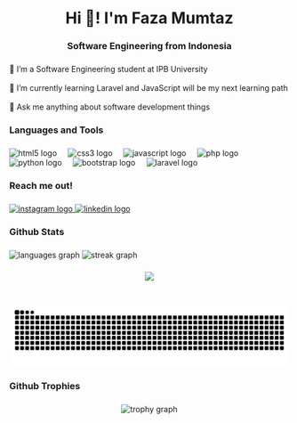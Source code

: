 <h1 align="center">Hi 👋! I'm Faza Mumtaz</h1>

###

<h3 align="center">Software Engineering from Indonesia</h3>

###

<p align="left">🔭 I’m a Software Engineering student at IPB University<br><br>🌱 I’m currently learning Laravel and JavaScript will be my next learning path<br><br>💬 Ask me anything about software development things</p>

###

<h3 align="left">Languages and Tools</h3>

###

<div align="left">
  <img src="https://cdn.jsdelivr.net/gh/devicons/devicon/icons/html5/html5-original.svg" height="30" alt="html5 logo"  />
  <img width="12" />
  <img src="https://cdn.jsdelivr.net/gh/devicons/devicon/icons/css3/css3-original.svg" height="30" alt="css3 logo"  />
  <img width="12" />
  <img src="https://cdn.jsdelivr.net/gh/devicons/devicon/icons/javascript/javascript-original.svg" height="30" alt="javascript logo"  />
  <img width="12" />
  <img src="https://cdn.simpleicons.org/php/777BB4" height="30" alt="php logo"  />
  <img width="12" />
  <img src="https://cdn.jsdelivr.net/gh/devicons/devicon/icons/python/python-original.svg" height="30" alt="python logo"  />
  <img width="12" />
  <img src="https://cdn.jsdelivr.net/gh/devicons/devicon/icons/bootstrap/bootstrap-original.svg" height="30" alt="bootstrap logo"  />
  <img width="12" />
  <img src="https://cdn.simpleicons.org/laravel/FF2D20" height="30" alt="laravel logo"  />
</div>

###

<h3 align="left">Reach me out!</h3>

###

<div align="left">
  <a href="https://wallpaperaccess.com/full/7270403.gif" target="_blank">
    <img src="https://img.shields.io/static/v1?message=Instagram&logo=instagram&label=&color=E1306C&logoColor=white&labelColor=&style=for-the-badge" height="35" alt="instagram logo"  />
  </a>
  <a href="https://linkedin.com/id/fazamumtaz" target="_blank">
    <img src="https://img.shields.io/static/v1?message=LinkedIn&logo=linkedin&label=&color=0077B5&logoColor=white&labelColor=&style=for-the-badge" height="35" alt="linkedin logo"  />
  </a>
</div>

###

<h3 align="left">Github Stats</h3>

###

<div align="left">
  <img src="https://github-readme-stats.vercel.app/api/top-langs?username=fazamumtaz&locale=en&hide_title=false&layout=compact&card_width=320&langs_count=5&theme=midnight-purple&hide_border=false" height="150" alt="languages graph"  />
  <img src="https://streak-stats.demolab.com?user=fazamumtaz&locale=en&mode=daily&theme=vision-friendly-dark&hide_border=false&border_radius=5" height="150" alt="streak graph"  />
</div>

###

<div align="center">
  <img height="300" src="https://wallpaperaccess.com/full/7270403.gif"  />
</div>

###

<br clear="both">

<img src="https://raw.githubusercontent.com/fazamumtaz/fazamumtaz/output/snake.svg" alt="Snake animation" /> 

###

<h3 align="left">Github Trophies</h3>

###

<div align="center">
  <img src="https://github-profile-trophy.vercel.app?username=fazamumtaz&theme=darkhub&column=-1&row=1&margin-w=8&margin-h=8&no-bg=true&no-frame=false&order=4" height="150" alt="trophy graph"  />
</div>

###







































<!-- <h1 align="center">Hi 👋, I'm Faza Mumtaz</h1>
<h3 align="center">A passionate developer from Indonesia</h3>

[![](https://visitcount.itsvg.in/api?id=fazamumtaz&icon=0&color=6)](https://visitcount.itsvg.in)

# 💫 About Me:
🔭 I’m a Software Engineering student at IPB University<br>🌱 I’m currently learning Laravel and Javascript will be my next learning path<br>💬 Ask me anything about Software Development things


## 🌐 Socials:
[![Instagram](https://img.shields.io/badge/Instagram-%23E4405F.svg?logo=Instagram&logoColor=white)](https://instagram.com/mmtz.faza) [![LinkedIn](https://img.shields.io/badge/LinkedIn-%230077B5.svg?logo=linkedin&logoColor=white)](https://linkedin.com/in/fazamumtaz) 

# 💻 Tech Stack:
![JavaScript](https://img.shields.io/badge/javascript-%23323330.svg?style=for-the-badge&logo=javascript&logoColor=%23F7DF1E) ![CSS3](https://img.shields.io/badge/css3-%231572B6.svg?style=for-the-badge&logo=css3&logoColor=white) ![PHP](https://img.shields.io/badge/php-%23777BB4.svg?style=for-the-badge&logo=php&logoColor=white) ![Bootstrap](https://img.shields.io/badge/bootstrap-%238511FA.svg?style=for-the-badge&logo=bootstrap&logoColor=white) ![Figma](https://img.shields.io/badge/figma-%23F24E1E.svg?style=for-the-badge&logo=figma&logoColor=white)
# 📊 GitHub Stats:
![](https://github-readme-stats.vercel.app/api?username=fazamumtaz&theme=holi&hide_border=false&include_all_commits=false&count_private=false)<br/>
![](https://github-readme-streak-stats.herokuapp.com/?user=fazamumtaz&theme=holi&hide_border=false)<br/>
![](https://github-readme-stats.vercel.app/api/top-langs/?username=fazamumtaz&theme=holi&hide_border=false&include_all_commits=false&count_private=false&layout=compact)

## 🏆 GitHub Trophies
![](https://github-profile-trophy.vercel.app/?username=fazamumtaz&theme=dark&no-frame=false&no-bg=false&margin-w=4) -->



<!-- Proudly created with GPRM ( https://gprm.itsvg.in ) -->












<!--
**fazamumtaz/fazamumtaz** is a ✨ _special_ ✨ repository because its `README.md` (this file) appears on your GitHub profile.

Here are some ideas to get you started:

- 🔭 I’m currently working on ...
- 🌱 I’m currently learning ...
- 👯 I’m looking to collaborate on ...
- 🤔 I’m looking for help with ...
- 💬 Ask me about ...
- 📫 How to reach me: ...
- 😄 Pronouns: ...
- ⚡ Fun fact: ...
-->
